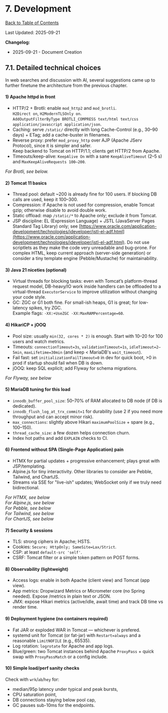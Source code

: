# 7. Development

[Back to Table of Contents](../../README.md)

Last Updated: 2025-09-21

__Changelog:__
 - 2025-09-21 - Document Creation



## 7.1. Detailed technical choices

In web searches and discussion with AI, several suggestions came up to further finetune the architecture from the previous chapter.

#### 1) Apache httpd in front

- HTTP/2 + Brotli: enable `mod_http2` and `mod_brotli`.<br>
  `H2Direct on`, `H2ModernTLSOnly on`.<br>
  `AddOutputFilterByType BROTLI_COMPRESS text/html text/css application/javascript application/json`.
- Caching: serve `/static/` directly with long Cache-Control (e.g., 30–90 days) + ETag; add a cache-buster in filenames.
- Reverse proxy: prefer `mod_proxy_http` over AJP (Apache JServ Protocol), since it is simpler and safer.<br>
  Keep backend to Tomcat on HTTP/1.1; clients get HTTP/2 from Apache.
- Timeouts/keep-alive: `KeepAlive On` with a sane `KeepAliveTimeout` (2–5 s) and `MaxKeepAliveRequests 100–200`.

*For Brotli, see below.*


#### 2) Tomcat 11 basics

- Thread pool: default ~200 is already fine for 100 users. If blocking DB calls are used, keep it 100–300.
- Compression: if Apache is not used for compression, enable Tomcat gzip; otherwise disable to avoid double work.
- Static offload: map `/static/*` to Apache only; exclude it from Tomcat.
- JSP discipline: EL (Expression Language) + JSTL (JavaServer Pages Standard Tag Library) only; see [https://www.oracle.com/application-development/technologies/jdeveloper/jstl-el-adf.html](https://www.oracle.com/application-development/technologies/jdeveloper/jstl-el-adf.html). Do not use scriptlets as they make the code very unreadable and bug-prone. For complex HTML, keep current approach (server-side generation) or consider a tiny template engine (Pebble/Mustache) for maintainability.


#### 3) Java 21 niceties (optional)

- Virtual threads for blocking tasks: even with Tomcat’s platform-thread request model, DB-heavy/IO work inside handlers can be offloaded to a virtual-thread `ExecutorService` to improve utilization without changing your code style.
- GC: ZGC or G1 both fine. For small-ish heaps, G1 is great; for low-latency spikes, try ZGC.<br>
  Example flags: `-XX:+UseZGC -XX:MaxRAMPercentage=60`.


#### 4) HikariCP + jOOQ
- Pool size: usually `min(32, cores * 2)` is enough. Start with 10–20 for 100 users and watch metrics.
- Timeouts: `connectionTimeout=3s`, `validationTimeout=1s`, `idleTimeout=2–5min`, `maxLifetime=30min` (and keep < MariaDB's `wait_timeout`).
- Fail fast: set `initializationFailTimeout=0` in dev for quick boot, >0 in prod if startup should fail when DB is down.
- jOOQ: keep SQL explicit; add Flyway for schema migrations.

*For Flyway, see below*


#### 5) MariaDB tuning for this load

- `innodb_buffer_pool_size`: 50–70% of RAM allocated to DB node (if DB is dedicated).
- `innodb_flush_log_at_trx_commit=1` for durability (use 2 if you need more throughput and can accept minor risk).
- `max_connections`: slightly above Hikari `maximumPoolSize` + spare (e.g., 100–150).
- `thread_cache_size`: a few dozen helps connection churn.
- Index hot paths and add `EXPLAIN` checks to CI.


#### 6) Frontend without SPA (Single-Page Application) pain

- HTMX for partial updates + progressive enhancement; plays great with JSP/templating.
- Alpine.js for tiny interactivity. Other libraries to consider are Pebble, Tailwind, and ChartJS.
- Streams via SSE for "live-ish" updates; WebSocket only if we truly need bidirectional.

*For HTMX, see below*<br>
*For Alpine.js, see below*<br>
*For Pebble, see below*<br>
*For Tailwind, see below*<br>
*For ChartJS, see below*


#### 7) Security & sessions

- TLS: strong ciphers in Apache; HSTS.
- Cookies: `Secure; HttpOnly; SameSite=Lax/Strict`.
- CSP: at least `default-src 'self'`.
- CSRF: Tomcat filter or a simple token pattern on POST forms.


#### 8) Observability (lightweight)

- Access logs: enable in both Apache (client view) and Tomcat (app view).
- App metrics: Dropwizard Metrics or Micrometer core (no Spring needed). Expose /metrics in plain text or JSON.
- JMX: expose Hikari metrics (active/idle, await time) and track DB time vs render time.


#### 9) Deployment hygiene (no containers required)

- Fat JAR or exploded WAR in Tomcat — whichever is prefered.
- systemd unit for Tomcat (or fat-jar) with `Restart=always` and a reasonable `LimitNOFILE` (e.g., 65535).
- Log rotation: `logrotate` for Apache and app logs.
- Blue/green: two Tomcat instances behind Apache `ProxyPass` + quick swap with `ProxyPassMatch` or a config include.


#### 10) Simple load/perf sanity checks

Check with `wrk`/`ab`/`hey` for:
- median/95p latency under typical and peak bursts,
- CPU saturation point,
- DB connections staying below pool cap,
- GC pauses sub-10ms for the endpoints.




